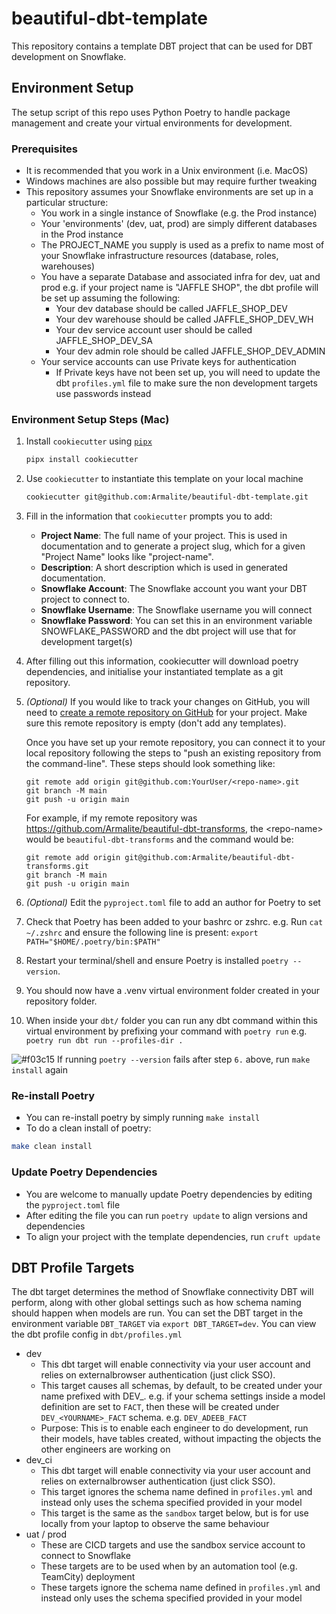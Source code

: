 # beautiful-dbt-template
This repository contains a template DBT project that can be used for DBT development on Snowflake.


## Environment Setup
The setup script of this repo uses Python Poetry to handle package management and create your virtual environments for development.

### Prerequisites
 - It is recommended that you work in a Unix environment (i.e. MacOS)
 - Windows machines are also possible but may require further tweaking
 - This repository assumes your Snowflake environments are set up in a particular structure:
   - You work in a single instance of Snowflake (e.g. the Prod instance)
   - Your 'environments' (dev, uat, prod) are simply different databases in the Prod instance
   - The PROJECT_NAME you supply is used as a prefix to name most of your Snowflake infrastructure resources (database, roles, warehouses)
   - You have a separate Database and associated infra for dev, uat and prod e.g. if your project name is "JAFFLE SHOP", the dbt profile will be set up assuming the following:
      - Your dev database should be called JAFFLE_SHOP_DEV
      - Your dev warehouse should be called JAFFLE_SHOP_DEV_WH
      - Your dev service account user should be called JAFFLE_SHOP_DEV_SA
      - Your dev admin role should be called JAFFLE_SHOP_DEV_ADMIN
   - Your service accounts can use Private keys for authentication
      - If Private keys have not been set up, you will need to update the dbt `profiles.yml` file to make sure the non development targets use passwords instead


### Environment Setup Steps (Mac)
 1. Install `cookiecutter` using [`pipx`](https://github.com/pipxproject/pipx)
    ```bash
    pipx install cookiecutter
    ```

 1. Use `cookiecutter` to instantiate this template on your local machine

    ```bash
    cookiecutter git@github.com:Armalite/beautiful-dbt-template.git
    ```

 1. Fill in the information that `cookiecutter` prompts you to add:
    - **Project Name**: The full name of your project. This is used in documentation and to generate a project slug, which for a given "Project Name" looks like "project-name".
    - **Description**: A short description which is used in generated documentation.
    - **Snowflake Account**: The Snowflake account you want your DBT project to connect to.
    - **Snowflake Username**: The Snowflake username you will connect
    - **Snowflake Password**: You can set this in an environment variable SNOWFLAKE_PASSWORD and the dbt project will use that for development target(s)


 1. After filling out this information, cookiecutter will download poetry dependencies, and initialise your instantiated template as a git repository.

1. *(Optional)* If you would like to track your changes on GitHub, you will need to [create a remote repository on GitHub](https://github.com/new) for your project. Make sure this remote repository is empty (don't add any templates).

   Once you have set up your remote repository, you can connect it to your local repository following the steps to "push an existing repository from the command-line". These steps should look something like:
    ```
    git remote add origin git@github.com:YourUser/<repo-name>.git
    git branch -M main
    git push -u origin main
    ```
    For example, if my remote repository was https://github.com/Armalite/beautiful-dbt-transforms, the \<repo-name\> would be `beautiful-dbt-transforms` and the command would be:
    ```
    git remote add origin git@github.com:Armalite/beautiful-dbt-transforms.git
    git branch -M main
    git push -u origin main
    ```

 1. *(Optional)* Edit the `pyproject.toml` file to add an author for Poetry to set
 1. Check that Poetry has been added to your bashrc or zshrc. e.g. Run `cat ~/.zshrc` and ensure the following line is present: `export PATH="$HOME/.poetry/bin:$PATH"`
 1. Restart your terminal/shell and ensure Poetry is installed `poetry --version`.
 1. You should now have a .venv virtual environment folder created in your repository folder.
 1. When inside your `dbt/` folder you can run any dbt command within this virtual environment by prefixing your command with `poetry run` e.g. `poetry run dbt run --profiles-dir .`

 ![#f03c15](https://via.placeholder.com/15/f03c15/000000?text=+) If running `poetry --version` fails after step `6.` above, run `make install` again

### Re-install Poetry
 - You can re-install poetry by simply running `make install`
 - To do a clean install of poetry:
  ```bash
  make clean install
  ```

### Update Poetry Dependencies
 - You are welcome to manually update Poetry dependencies by editing the `pyproject.toml` file
 - After editing the file you can run `poetry update` to align versions and dependencies
 - To align your project with the template dependencies, run `cruft update`

## DBT Profile Targets
The dbt target determines the method of Snowflake connectivity DBT will perform, along with other global settings such as how schema naming should happen when models are run. You can set the DBT target in the environment variable `DBT_TARGET` via `export DBT_TARGET=dev`. You can view the dbt profile config in `dbt/profiles.yml`
 - dev
   - This dbt target will enable connectivity via your user account and relies on externalbrowser authentication (just click SSO).
   - This target causes all schemas, by default, to be created under your name prefixed with DEV_. e.g. if your schema settings inside a model definition are set to `FACT`, then these will be created under `DEV_<YOURNAME>_FACT` schema. e.g. `DEV_ADEEB_FACT`
   - Purpose: This is to enable each engineer to do development, run their models, have tables created, without impacting the objects the other engineers are working on
 - dev_ci
   - This dbt target will enable connectivity via your user account and relies on externalbrowser authentication (just click SSO).
   - This target ignores the schema name defined in `profiles.yml` and instead only uses the schema specified provided in your model
   - This target is the same as the `sandbox` target below, but is for use locally from your laptop to observe the same behaviour
 - uat / prod
   - These are CICD targets and use the sandbox service account to connect to Snowflake
   - These targets are to be used when by an automation tool (e.g. TeamCity) deployment
   - These targets ignore the schema name defined in `profiles.yml` and instead only uses the schema specified provided in your model

